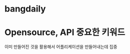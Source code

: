 # bangdaily
<h1> Opensource, API 중요한 키워드</h1>
<p style = "margin-top=15px;"> 이미 만들어진 것을 활용해서 어플리케이션을 만들어내는데 집중

